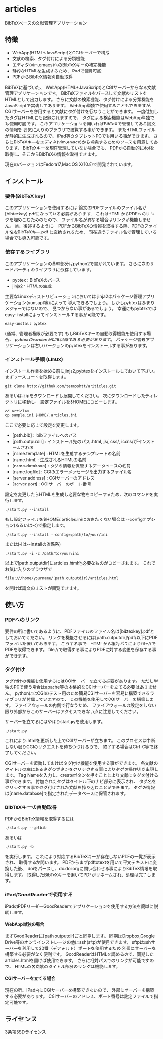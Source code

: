 # articles

BibTeXベースの文献管理アプリケーション

## 特徴
+ WebApp(HTML+JavaScript)とCGIサーバーで構成
+ 文献の検索、タグ付けによる分類機能
+ エディタ(vim,emacs)へのBibTeXキーの補完機能
+ 静的なHTMLを生成するため、iPadで使用可能
+ PDFからBibTeX情報の自動取得

BibTeXに基づいた、
WebApp(HTML+JavaScript)とCGIサーバーからなる文献管理アプリケーションです。
BibTeXファイルをパースして文献のリストをHTMLとして出力します。
さらに文献の検索機能、タグ付けによる分類機能をJavaScriptで実装してあります。
WebApp単独で使用することもできますが、
CGIサーバーを併用すると文献にタグ付けを行なうことができます。
一度付加したタグはHTMLにも記録されますので、
タグによる検索機能はWebApp単独でも使用可能です。
このアプリケーションを用いればBibTeXで管理してある論文の情報を
お気に入りのブラウザで閲覧する事ができます。
またHTMLファイルが静的に生成されるので、
iPad等のタブレットPCでも用いる事ができます。
さらにBibTeXキーをエディタ(vim,emacs)から補完するためのソースを用意してあります。
BibTeXキーを現在管理していない場合でも、
PDFから自動的にdoiを取得し、そこからBibTeXの情報を取得できます。

現在のバージョンはFedora17,Mac OS X(10.8)で開発されています。

## インストール

### 要件(BibTeX key)
このアプリケーションを使用するには
論文のPDFファイルのファイル名が[bibtexkey].pdfになっている必要があります。
これはHTMLからPDFへのリンクを埋めこむためのもので、
ファイル名が異なる場合はリンクが機能しません。
尚、後述するように、
PDFからBibTeXの情報を取得する際、PDFのファイル名をBibTeXキー.pdf
に変換されるため、
現在違うファイル名で管理している場合でも導入可能です。

### 依存するライブラリ
このアプリケーションの基幹部分はpython2で書かれています。
さらに次のサードパーティのライブラリに依存しています。
* pybtex : BibTeXのパース
* jinja2 : HTMLの生成

主要なLinuxディストリビューションにおいては
jinja2はパッケージ管理アプリケーション(yum,apt等)によって
導入できるでしょう。
しかしpybtexはあまりメジャーではないので、
見つからない事があるでしょう。
幸運にもpybtexではeasy-installによってインストールする事が可能です。
```shell
easy-install pybtex
```
(通常、管理者権限が必要です)
もしBibTeXキーの自動取得機能を使用する場合、
*pybtexのversionが0.16以降である必要があります*。
パッケージ管理アプリケーションは古いバージョンのpybtexをインストールする事があります。

### インストール手順 (Linux)
インストール作業を始める前にjinja2,pybtexをインストールしておいて下さい。
まずソースコードを取得します。
```shell
git clone http://github.com/termoshtt/ariticles.git
```
あるいは.zipをダウンロードし展開してください。
次にダウンロードしたディレクトリに移動し、
設定ファイルを$HOMEにコピーします。
```shell
cd articles
cp sample.ini $HOME/.articles.ini
```
ここで必要に応じて設定を変更します。
* [path.bib]        : .bibファイルへのパス
* [path.outputdir]  : インストール先のパス .html, js/, css/, icons/がインストールされる
* [name.template]   : HTMLを生成するテンプレートの名前
* [name.html]       : 生成されるHTMLの名前
* [name.database]   : タグの情報を保管するデータベースの名前
* [name.logfile]    : CGIのエラーメッセージを出力するファイル名
* [server.address]  : CGIサーバーのアドレス
* [server.port]     : CGIサーバーのポート番号

設定を変更したらHTMLを生成し必要な物をコピーするため、次のコマンドを実行します。
```shell
./start.py --install
```
もし設定ファイルを$HOME/.articles.iniにおきたくない場合は
--configオプション(あるいは-c)で指定します。
```shell
./start.py --install --config=/path/to/your/ini
```
または(-iは--installの省略系)
```shell
./start.py -i -c /path/to/your/ini
```
以上で[path.outputdir]にarticles.html他必要なものがコピーされます。
これでお気に入りのブラウザで
```
file:///home/yourname/[path.outputdir]/articles.html
```
を開けば論文のリストが閲覧できます。

## 使い方

### PDFへのリンク
要件の所に書いてあるように、PDFファイルのファイル名は[bibtexkey].pdfとしておいてください。
リンクを機能させるには[path.outputdir]/pdf/以下にPDFファイルを置いておきます。
こうする事で、HTMLから相対パスによりfile://でPDFを取得できます。
file://で取得する事によりPDFに対する変更を保存する事ができます。

### タグ付け
タグ付けの機能を使用するにはCGIサーバーを立てる必要があります。
ただし単独のPCで使う場合はapache等の本格的なCGIサーバーを立てる必要はありません。
pythonにはCGIのテスト用のため簡易CGIサーバーを容易に構築できるライブラリが付属していますので、
この機能を使用してCGIサーバーを構築します。
ファイアウォールの内側で行なうため、
ファイアウォールの設定をしない限り外部からこのサーバーはアクセスできない点に注意してください。

サーバーを立てるにはやはりstart.pyを使用します。
```shell
./start.py
```
これにより.htmlを更新した上でCGIサーバーが立ちます。
このプロセスは中断しない限りCGIのリクエストを待ちつづけるので、
終了する場合はCtrl-C等で終了してください。

CGIサーバーを起動しておけばタグ付け機能を使用する事ができます。
各文献のタイトルの左にあるタグのボタンをクリックする事によりタグの操作UIが出現します。
Tag Nameを入力し、createボタンを押すことにより文献にタグを付ける事ができます。
付加されたタグはタイトル下のナビ部分に表示され、
タグ名をクリックする事でタグ付けされた文献を搾り込むことができます。
タグの情報は[name.database]で指定されたデータベースに保管されます。

### BibTeXキーの自動取得
PDFからBibTeX情報を取得するには
```shell
./start.py --getbib
```
あるいは
```shell
./start.py -b
```
を実行します。
これにより対応するBibTeXキーが存在しないPDFの一覧が表示され、
取得するか問います。
PDFからまずpdftotextを用いて平文テキストに変換した後、
doiをパースし、dx.doi.orgに問い合わせる事によりBibTeX情報を取得します。
取得したBibTeXキーを用いてPDFがリネームされ、処理は完了します。

### iPad/GoodReaderで使用する
iPadのPDFリーダーGoodReaderでアプリケーションを使用する方法を簡単に説明します。
#### WebApp単独の場合
まずGoodReaderに[path.outputdir]ごと同期します。
同期はDropbox,Google Drive等のオンラインストレージの他にssh(sftp)が使用できます。
sftpはsshサーバーを利用して22番（デフォルト）ポートを使用するため
別個にサーバーを構築する必要がなく便利です。
GoodReaderはHTMLを読めるので、同期したarticles.htmlを開けば使用できます。
さらに相対パスでのリンクが可能ですので、
HTMLの各文献のタイトル部分のリンクは機能します。

#### CGIサーバーを立てる場合
現在の所、iPad内にCGIサーバーを構築できないので、
外部にサーバーを構築する必要があります。
CGIサーバーのアドレス、ポート番号は設定ファイルで指定可能です。

## ライセンス
3条項BSDライセンス
